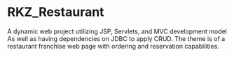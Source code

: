 # RKZ_Restaurant
A dynamic web project utilizing JSP, Servlets, and MVC development model As well as having dependencies on JDBC to apply CRUD. The theme is of a restaurant franchise web page with ordering and reservation capabilities.
